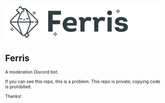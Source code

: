 ![Ferris Banner](https://github.com/darling/Ferris/blob/master/docs/FerrisBanner.png?raw=true)

# Ferris

A moderation Discord bot.

If you can see this repo, this is a problem. This repo is private, copying code is prohibited.

Thanks!
